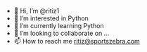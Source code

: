 - 👋 Hi, I’m @ritiz1
- 👀 I’m interested in Python
- 🌱 I’m currently learning Python
- 💞️ I’m looking to collaborate on ...
- 📫 How to reach me ritiz@sportszebra.com

<!---
ritiz1/ritiz1 is a ✨ special ✨ repository because its `README.md` (this file) appears on your GitHub profile.
You can click the Preview link to take a look at your changes.
--->
